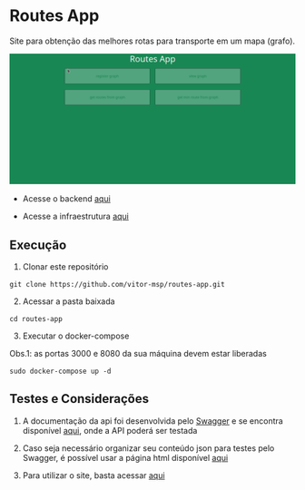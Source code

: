# Routes App

Site para obtenção das melhores rotas para transporte em um mapa (grafo).

![demonstração do Routes App](demo.gif)

- Acesse o backend [aqui](https://github.com/vitor-msp/routes-api)

- Acesse a infraestrutura [aqui](https://github.com/vitor-msp/routes-infra)

## Execução

1. Clonar este repositório
```
git clone https://github.com/vitor-msp/routes-app.git
```

2. Acessar a pasta baixada
```
cd routes-app
```

3. Executar o docker-compose

Obs.1: as portas 3000 e 8080 da sua máquina devem estar liberadas

```
sudo docker-compose up -d
```

## Testes e Considerações

1. A documentação da api foi desenvolvida pelo [Swagger](https://swagger.io/) e se encontra disponível [aqui](http://localhost:8080/api-docs/), onde a API poderá ser testada

2. Caso seja necessário organizar seu conteúdo json para testes pelo Swagger, é possível usar a página html disponível [aqui](http://localhost:8080/json-beautify)

3. Para utilizar o site, basta acessar [aqui](http://localhost:3000)